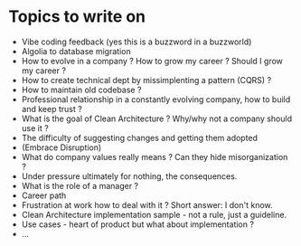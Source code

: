 # Topics to write on

- Vibe coding feedback (yes this is a buzzword in a buzzworld)
- Algolia to database migration
- How to evolve in a company ? How to grow my career ? Should I grow my career ? 
- How to create technical dept by missimplenting a pattern (CQRS) ?
- How to maintain old codebase ?
- Professional relationship in a constantly evolving company, how to build and keep trust ?
- What is the goal of Clean Architecture ? Why/why not a company should use it ?
- The difficulty of suggesting changes and getting them adopted
- (Embrace Disruption)
- What do company values really means ? Can they hide misorganization ?
- Under pressure ultimately for nothing, the consequences.
- What is the role of a manager ?
- Career path
- Frustration at work how to deal with it ? Short answer: I don't know.
- Clean Architecture implementation sample - not a rule, just a guideline.
- Use cases - heart of product but what about implementation ?
- ...
